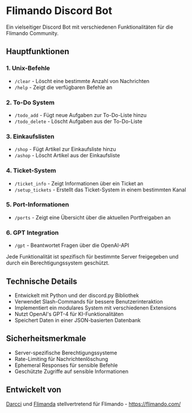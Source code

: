 # Flimando Discord Bot

Ein vielseitiger Discord Bot mit verschiedenen Funktionalitäten für die Flimando Community.

## Hauptfunktionen

### 1. Unix-Befehle
- `/clear` - Löscht eine bestimmte Anzahl von Nachrichten
- `/help` - Zeigt die verfügbaren Befehle an

### 2. To-Do System
- `/todo_add` - Fügt neue Aufgaben zur To-Do-Liste hinzu
- `/todo_delete` - Löscht Aufgaben aus der To-Do-Liste

### 3. Einkaufslisten
- `/shop` - Fügt Artikel zur Einkaufsliste hinzu
- `/ashop` - Löscht Artikel aus der Einkaufsliste

### 4. Ticket-System
- `/ticket_info` - Zeigt Informationen über ein Ticket an
- `/setup_tickets` - Erstellt das Ticket-System in einem bestimmten Kanal

### 5. Port-Informationen
- `/ports` - Zeigt eine Übersicht über die aktuellen Portfreigaben an

### 6. GPT Integration
- `/gpt` - Beantwortet Fragen über die OpenAI-API

Jede Funktionalität ist spezifisch für bestimmte Server freigegeben und durch ein Berechtigungssystem geschützt.

## Technische Details

- Entwickelt mit Python und der discord.py Bibliothek
- Verwendet Slash-Commands für bessere Benutzerinteraktion
- Implementiert ein modulares System mit verschiedenen Extensions
- Nutzt OpenAI's GPT-4 für KI-Funktionalitäten
- Speichert Daten in einer JSON-basierten Datenbank

## Sicherheitsmerkmale

- Server-spezifische Berechtigungssysteme
- Rate-Limiting für Nachrichtenlöschung
- Ephemeral Responses für sensible Befehle
- Geschützte Zugriffe auf sensible Informationen

## Entwickelt von
[Darcci](https://github.com/Darcci) und [Flimanda](https://github.com/flimanda)
stellvertretend für Flimando - https://flimando.com/ 